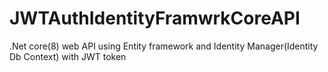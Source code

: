 # JWTAuthIdentityFramwrkCoreAPI
.Net core(8) web API using Entity framework and Identity Manager(Identity Db Context) with JWT token
